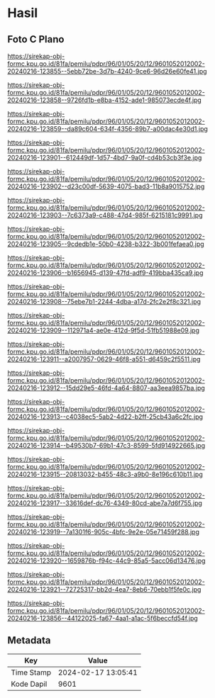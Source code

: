 # Hasil

## Foto C Plano

https://sirekap-obj-formc.kpu.go.id/81fa/pemilu/pdpr/96/01/05/20/12/9601052012002-20240216-123855--5ebb72be-3d7b-4240-9ce6-96d26e60fe41.jpg

https://sirekap-obj-formc.kpu.go.id/81fa/pemilu/pdpr/96/01/05/20/12/9601052012002-20240216-123858--9726fd1b-e8ba-4152-ade1-985073ecde4f.jpg

https://sirekap-obj-formc.kpu.go.id/81fa/pemilu/pdpr/96/01/05/20/12/9601052012002-20240216-123859--da89c604-634f-4356-89b7-a00dac4e30d1.jpg

https://sirekap-obj-formc.kpu.go.id/81fa/pemilu/pdpr/96/01/05/20/12/9601052012002-20240216-123901--612449df-1d57-4bd7-9a0f-cd4b53cb3f3e.jpg

https://sirekap-obj-formc.kpu.go.id/81fa/pemilu/pdpr/96/01/05/20/12/9601052012002-20240216-123902--d23c00df-5639-4075-bad3-11b8a9015752.jpg

https://sirekap-obj-formc.kpu.go.id/81fa/pemilu/pdpr/96/01/05/20/12/9601052012002-20240216-123903--7c6373a9-c488-47d4-985f-6215181c9991.jpg

https://sirekap-obj-formc.kpu.go.id/81fa/pemilu/pdpr/96/01/05/20/12/9601052012002-20240216-123905--9cdedb1e-50b0-4238-b322-3b001fefaea0.jpg

https://sirekap-obj-formc.kpu.go.id/81fa/pemilu/pdpr/96/01/05/20/12/9601052012002-20240216-123906--b1656945-d139-47fd-adf9-419bba435ca9.jpg

https://sirekap-obj-formc.kpu.go.id/81fa/pemilu/pdpr/96/01/05/20/12/9601052012002-20240216-123908--75ebe7b1-2244-4dba-a17d-2fc2e2f8c321.jpg

https://sirekap-obj-formc.kpu.go.id/81fa/pemilu/pdpr/96/01/05/20/12/9601052012002-20240216-123909--112971a4-ae0e-412d-9f5d-51fb51988e09.jpg

https://sirekap-obj-formc.kpu.go.id/81fa/pemilu/pdpr/96/01/05/20/12/9601052012002-20240216-123911--a2007957-0629-46f8-a551-d6459c2f5511.jpg

https://sirekap-obj-formc.kpu.go.id/81fa/pemilu/pdpr/96/01/05/20/12/9601052012002-20240216-123912--15dd29e5-46fd-4a64-8807-aa3eea9857ba.jpg

https://sirekap-obj-formc.kpu.go.id/81fa/pemilu/pdpr/96/01/05/20/12/9601052012002-20240216-123913--c4038ec5-5ab2-4d22-b2ff-25cb43a6c2fc.jpg

https://sirekap-obj-formc.kpu.go.id/81fa/pemilu/pdpr/96/01/05/20/12/9601052012002-20240216-123914--b49530b7-69b1-47c3-8599-5fd914922665.jpg

https://sirekap-obj-formc.kpu.go.id/81fa/pemilu/pdpr/96/01/05/20/12/9601052012002-20240216-123915--20813032-b455-48c3-a9b0-8e196c610b11.jpg

https://sirekap-obj-formc.kpu.go.id/81fa/pemilu/pdpr/96/01/05/20/12/9601052012002-20240216-123917--33616def-dc76-4349-80cd-abe7a7d6f755.jpg

https://sirekap-obj-formc.kpu.go.id/81fa/pemilu/pdpr/96/01/05/20/12/9601052012002-20240216-123919--7a1301f6-905c-4bfc-9e2e-05e71459f288.jpg

https://sirekap-obj-formc.kpu.go.id/81fa/pemilu/pdpr/96/01/05/20/12/9601052012002-20240216-123920--1659876b-f94c-44c9-85a5-5acc06d13476.jpg

https://sirekap-obj-formc.kpu.go.id/81fa/pemilu/pdpr/96/01/05/20/12/9601052012002-20240216-123921--72725317-bb2d-4ea7-8eb6-70ebb1f5fe0c.jpg

https://sirekap-obj-formc.kpu.go.id/81fa/pemilu/pdpr/96/01/05/20/12/9601052012002-20240216-123856--44122025-fa67-4aa1-a1ac-5f6beccfd54f.jpg


## Metadata

| Key        | Value               |
| ---------- | ------------------- |
| Time Stamp | 2024-02-17 13:05:41 |
| Kode Dapil | 9601                |




